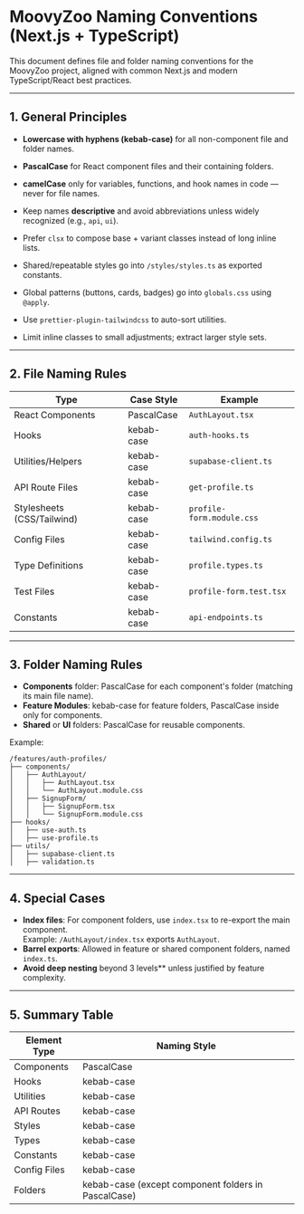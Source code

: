 # MoovyZoo Naming Conventions (Next.js + TypeScript)

This document defines file and folder naming conventions for the MoovyZoo project, aligned with common Next.js and modern TypeScript/React best practices.

---

## 1. General Principles

- **Lowercase with hyphens (kebab-case)** for all non-component file and folder names.
- **PascalCase** for React component files and their containing folders.
- **camelCase** only for variables, functions, and hook names in code — never for file names.
- Keep names **descriptive** and avoid abbreviations unless widely recognized (e.g., `api`, `ui`).

- Prefer `clsx` to compose base + variant classes instead of long inline lists.
- Shared/repeatable styles go into `/styles/styles.ts` as exported constants.
- Global patterns (buttons, cards, badges) go into `globals.css` using `@apply`.
- Use `prettier-plugin-tailwindcss` to auto-sort utilities.
- Limit inline classes to small adjustments; extract larger style sets.

---

## 2. File Naming Rules

| Type                       | Case Style | Example                   |
| -------------------------- | ---------- | ------------------------- |
| React Components           | PascalCase | `AuthLayout.tsx`          |
| Hooks                      | kebab-case | `auth-hooks.ts`           |
| Utilities/Helpers          | kebab-case | `supabase-client.ts`      |
| API Route Files            | kebab-case | `get-profile.ts`          |
| Stylesheets (CSS/Tailwind) | kebab-case | `profile-form.module.css` |
| Config Files               | kebab-case | `tailwind.config.ts`      |
| Type Definitions           | kebab-case | `profile.types.ts`        |
| Test Files                 | kebab-case | `profile-form.test.tsx`   |
| Constants                  | kebab-case | `api-endpoints.ts`        |

---

## 3. Folder Naming Rules

- **Components** folder: PascalCase for each component's folder (matching its main file name).
- **Feature Modules**: kebab-case for feature folders, PascalCase inside only for components.
- **Shared** or **UI** folders: PascalCase for reusable components.

Example:

```
/features/auth-profiles/
├── components/
│   ├── AuthLayout/
│   │   ├── AuthLayout.tsx
│   │   └── AuthLayout.module.css
│   ├── SignupForm/
│   │   ├── SignupForm.tsx
│   │   └── SignupForm.module.css
├── hooks/
│   ├── use-auth.ts
│   ├── use-profile.ts
├── utils/
│   ├── supabase-client.ts
│   ├── validation.ts
```

---

## 4. Special Cases

- **Index files**: For component folders, use `index.tsx` to re-export the main component.  
  Example: `/AuthLayout/index.tsx` exports `AuthLayout`.
- **Barrel exports**: Allowed in feature or shared component folders, named `index.ts`.
- **Avoid deep nesting** beyond 3 levels\*\* unless justified by feature complexity.

---

## 5. Summary Table

| Element Type | Naming Style                                        |
| ------------ | --------------------------------------------------- |
| Components   | PascalCase                                          |
| Hooks        | kebab-case                                          |
| Utilities    | kebab-case                                          |
| API Routes   | kebab-case                                          |
| Styles       | kebab-case                                          |
| Types        | kebab-case                                          |
| Constants    | kebab-case                                          |
| Config Files | kebab-case                                          |
| Folders      | kebab-case (except component folders in PascalCase) |
